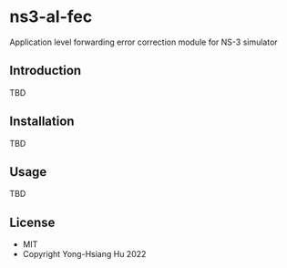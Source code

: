 ns3-al-fec
===
Application level forwarding error correction module for NS-3 simulator

## Introduction
TBD

## Installation
TBD

## Usage
TBD

## License
- MIT
- Copyright Yong-Hsiang Hu 2022